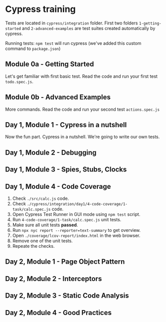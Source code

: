 # Cypress training
Tests are located in `cypress/integration` folder.
First two folders `1-getting-started` and `2-advanced-examples` are test suites created automatically by cypress.

Running tests:
`npm test` will run cypress (we've added this custom command to `package.json`)

## Module 0a - Getting Started
Let's get familiar with first basic test. Read the code and run your first test `todo.spec.js`.

## Module 0b - Advanced Examples
More commands. Read the code and run your second test `actions.spec.js`

## Day 1, Module 1 - Cypress in a nutshell
Now the fun part. Cypress in a nutshell. We're going to write our own tests.

## Day 1, Module 2 - Debugging


## Day 1, Module 3 - Spies, Stubs, Clocks


## Day 1, Module 4 - Code Coverage
<ol>
<li>Check <code>./src/calc.js</code> code.</li>
<li>Check <code>./cypress/integration/day1/4-code-coverage/1-task/calc.spec.js</code> code.</li>
<li>Open Cypress Test Runner in GUI mode using <code>npm test</code> script.</li>
<li>Run <code>4-code-coverage/1-task/calc.spec.js</code> unit tests.</li>
<li>Make sure all unit tests <strong>passed</strong>.</li>
<li>Run <code>npx nyc report --reporter=text-summary</code> to get overview.</li>
<li>Open <code>./coverage/lcov-report/index.html</code> in the web browser.</li>
<li>Remove one of the unit tests.</li>
<li>Repeate the checks.</li>
</ol>


## Day 2, Module 1 - Page Object Pattern


## Day 2, Module 2 - Interceptors


## Day 2, Module 3 - Static Code Analysis


## Day 2, Module 4 - Good Practices
